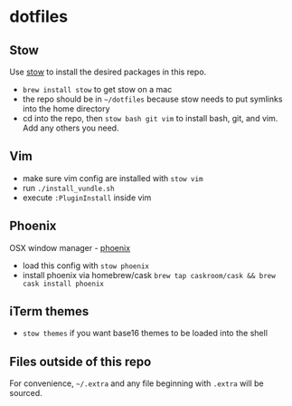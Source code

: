 # dotfiles

## Stow
Use [stow](https://www.gnu.org/software/stow/) to install the desired packages in this repo.  
  - `brew install stow` to get stow on a mac
  - the repo should be in `~/dotfiles` because stow needs to put symlinks into the home directory
  - cd into the repo, then `stow bash git vim` to install bash, git, and vim.  Add any others you need.

## Vim
  - make sure vim config are installed with `stow vim`
  - run `./install_vundle.sh`
  - execute `:PluginInstall` inside vim

## Phoenix
OSX window manager - [phoenix](https://github.com/jasonm23/phoenix)

- load this config with `stow phoenix`
- install phoenix via homebrew/cask `brew tap caskroom/cask && brew cask install phoenix`

## iTerm themes
- `stow themes` if you want base16 themes to be loaded into the shell

## Files outside of this repo
For convenience, `~/.extra` and any file beginning with `.extra` will be sourced.
